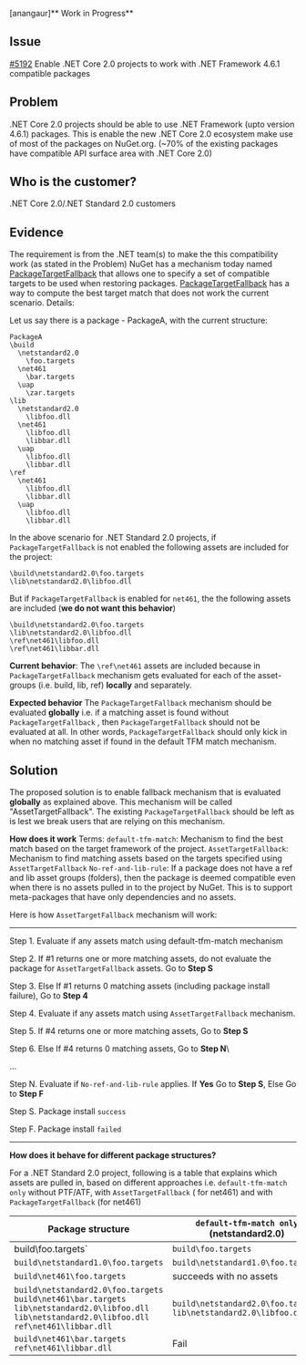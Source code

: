 [anangaur]** Work in Progress**
## Issue
[#5192](https://github.com/NuGet/Home/issues/5192) Enable .NET Core 2.0 projects to work with .NET Framework 4.6.1 compatible packages 

## Problem
.NET Core 2.0 projects should be able to use .NET Framework (upto version 4.6.1) packages. This is enable the new .NET Core 2.0 ecosystem make use of most of the packages on NuGet.org. (~70% of the existing packages have compatible API surface area with .NET Core 2.0)

## Who is the customer?
.NET Core 2.0/.NET Standard 2.0 customers

## Evidence
The requirement is from the .NET team(s) to make the this compatibility work (as stated in the Problem)
NuGet has a mechanism today named [PackageTargetFallback](https://docs.microsoft.com/en-us/nuget/schema/msbuild-targets#packagetargetfallback) that allows one to specify a set of compatible targets to be used when restoring packages.
[PackageTargetFallback](https://docs.microsoft.com/en-us/nuget/schema/msbuild-targets#packagetargetfallback) has a way to compute the best target match that does not work the current scenario. Details:

Let us say there is a package - PackageA, with the current structure:
```
PackageA
\build
  \netstandard2.0
    \foo.targets
  \net461
    \bar.targets 
  \uap
    \zar.targets
\lib
  \netstandard2.0
    \libfoo.dll
  \net461
    \libfoo.dll
    \libbar.dll    
  \uap
    \libfoo.dll
    \libbar.dll
\ref
  \net461
    \libfoo.dll
    \libbar.dll    
  \uap
    \libfoo.dll
    \libbar.dll
```

In the above scenario for .NET Standard 2.0 projects, if `PackageTargetFallback` is not enabled the following assets are included for the project:
```
\build\netstandard2.0\foo.targets
\lib\netstandard2.0\libfoo.dll
```

But if `PackageTargetFallback` is enabled for `net461`, the the following assets are included (**we do not want this behavior**)
```
\build\netstandard2.0\foo.targets
\lib\netstandard2.0\libfoo.dll
\ref\net461\libfoo.dll
\ref\net461\libbar.dll
```
**Current behavior**: The `\ref\net461` assets are included because in `PackageTargetFallback` mechanism gets evaluated for each of the asset-groups (i.e. build, lib, ref) **locally** and separately. 

**Expected behavior** The `PackageTargetFallback` mechanism should be evaluated **globally** i.e. if a matching asset is found without `PackageTargetFallback` , then `PackageTargetFallback` should not be evaluated at all. In other words, `PackageTargetFallback` should only kick in when no matching asset if found in the default TFM match mechanism.

## Solution

The proposed solution is to enable fallback mechanism that is evaluated **globally** as explained above. This mechanism will be called "AssetTargetFallback". The existing `PackageTargetFallback` should be left as is lest we break users that are relying on this mechanism. 

**How does it work**
Terms:
`default-tfm-match`: Mechanism to find the best match based on the target framework of the project. 
`AssetTargetFallback`: Mechanism to find matching assets based on the targets specified using `AssetTargetFallback` 
`No-ref-and-lib-rule`: If a package does not have a ref and lib asset groups (folders), then the package is deemed compatible even when there is no assets pulled in to the project by NuGet. This is to support meta-packages that have only dependencies and no assets.

Here is how `AssetTargetFallback` mechanism will work:

------------

Step 1. Evaluate if any assets match using default-tfm-match mechanism

Step 2. If #1 returns one or more matching assets, do not evaluate the package for `AssetTargetFallback` assets. Go to **Step S**

Step 3. Else If #1 returns 0 matching assets (including package install failure), Go to **Step 4**

Step 4. Evaluate if any assets match using `AssetTargetFallback` mechanism.

Step 5. If #4 returns one or more matching assets, Go to **Step S**

Step 6. Else If #4 returns 0 matching assets, Go to **Step N**\

...

Step N. Evaluate if `No-ref-and-lib-rule` applies. If **Yes** Go to **Step S**, Else Go to **Step F** 

Step S. Package install ```success```

Step F. Package install ```failed```

------------

**How does it behave for different package structures?**

For a .NET Standard 2.0 project, following is a table that explains which assets are pulled in, based on different approaches i.e. `default-tfm-match only` without PTF/ATF, with `AssetTargetFallback` ( for net461) and with `PackageTargetFallback` (for net461)

| Package structure  | `default-tfm-match only` (netstandard2.0) | `AssetTargetFallback`(net461)  | `PackageTargetFallback`(net461)  | 
|---|---|---|---|
| build\foo.targets`  | `build\foo.targets`  | `build\foo.targets`  | `build\foo.targets`  |
| `build\netstandard1.0\foo.targets`  | `build\netstandard1.0\foo.targets`  | `build\netstandard1.0\foo.targets`   | `build\netstandard1.0\foo.targets`  |
| `build\net461\foo.targets`  | succeeds with no assets  | `build\foo.targets`  | `build\foo.targets`  |
| `build\netstandard2.0\foo.targets` `build\net461\bar.targets` `lib\netstandard2.0\libfoo.dll` `lib\netstandard2.0\libfoo.dll` `ref\net461\libbar.dll` | `build\netstandard2.0\foo.targets` `lib\netstandard2.0\libfoo.dll`  | `build\netstandard2.0\foo.targets` `lib\netstandard2.0\libfoo.dll`  | `build\netstandard2.0\foo.targets` `lib\netstandard2.0\libfoo.dll`  `ref\net461\libbar.dll` |
| `build\net461\bar.targets` `ref\net461\libbar.dll` | Fail | `build\net461\bar.targets` `ref\net461\libbar.dll` | `build\net461\bar.targets` `ref\net461\libbar.dll` |
